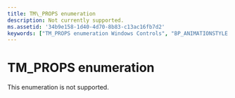 ```yaml
---
title: TM\_PROPS enumeration
description: Not currently supported.
ms.assetid: '34b9e158-1d40-4d70-8b83-c13ac16fb7d2'
keywords: ["TM_PROPS enumeration Windows Controls", "BP_ANIMATIONSTYLE enumeration Windows Controls"]
---
```


# TM\_PROPS enumeration

This enumeration is not supported.

 

 




